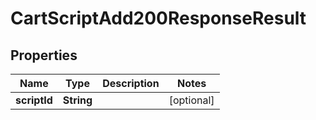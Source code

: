 

# CartScriptAdd200ResponseResult


## Properties

Name | Type | Description | Notes
------------ | ------------- | ------------- | -------------
**scriptId** | **String** |  |  [optional]



